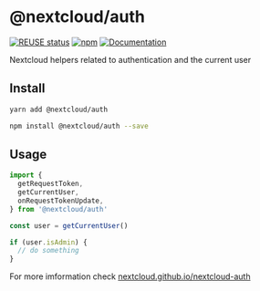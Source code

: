 <!--
  - SPDX-FileCopyrightText: 2019 Nextcloud GmbH and Nextcloud contributors
  - SPDX-License-Identifier: GPL-3.0-or-later
-->
# @nextcloud/auth

[![REUSE status](https://api.reuse.software/badge/github.com/nextcloud-libraries/nextcloud-auth)](https://api.reuse.software/info/github.com/nextcloud-libraries/nextcloud-auth)
[![npm](https://img.shields.io/npm/v/@nextcloud/auth.svg)](https://www.npmjs.com/package/@nextcloud/auth)
[![Documentation](https://img.shields.io/badge/Documentation-online-brightgreen)](https://nextcloud.github.io/nextcloud-auth/index.html)

Nextcloud helpers related to authentication and the current user

## Install

```sh
yarn add @nextcloud/auth
```

```sh
npm install @nextcloud/auth --save
```

## Usage

```ts
import {
  getRequestToken,
  getCurrentUser,
  onRequestTokenUpdate,
} from '@nextcloud/auth'

const user = getCurrentUser()

if (user.isAdmin) {
  // do something
}
```

For more imformation check [nextcloud.github.io/nextcloud-auth](https://nextcloud.github.io/nextcloud-auth/index.html)
